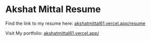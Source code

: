 # Akshat Mittal Resume

Find the link to my resume here: [akshatmittal61.vercel.app/resume](https://akshatmittal61.vercel.app/resume)

Visit My portfolio: [akshatmittal61.vercel.app/](https://akshatmittal61.vercel.app/)